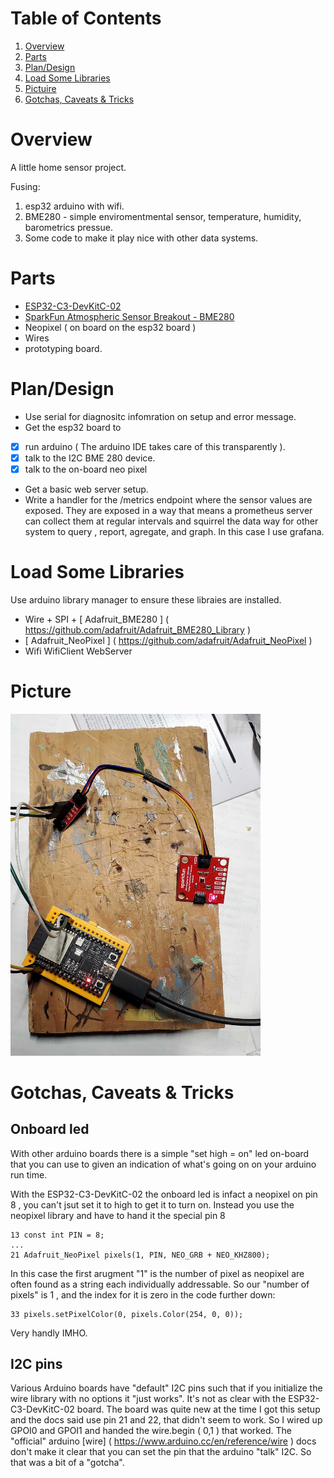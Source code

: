# Table of Contents

1. [Overview](#overview)
2. [Parts](#parts)
3. [Plan/Design](#plandesign)
4. [Load Some Libraries](#load-some-libraries)
5. [Pictuire](#picture)
6. [Gotchas, Caveats & Tricks](#gotchas-caveats--tricks)

# Overview

A little home sensor project.
 
Fusing:

1. esp32 arduino with wifi.
2. BME280 - simple enviromentmental sensor, temperature, humidity, barometrics pressue.
3. Some code to make it play nice with other data systems.

# Parts

* [ESP32-C3-DevKitC-02](https://docs.espressif.com/projects/esp-idf/en/latest/esp32c3/hw-reference/esp32c3/user-guide-devkitc-02.html)
* [SparkFun Atmospheric Sensor Breakout - BME280](https://www.sparkfun.com/products/13676)
* Neopixel ( on board on the esp32 board )
* Wires
* prototyping board.

# Plan/Design

* Use serial for diagnositc infomration on setup and error message.
* Get the esp32 board to
- [x] run arduino ( The arduino IDE takes care of this transparently ).
- [x] talk to the I2C BME 280 device.
- [x] talk to the on-board neo pixel
* Get a basic web server setup.
* Write a handler for the /metrics endpoint where the sensor values are exposed. They are exposed in a way that means a prometheus server can collect them at regular intervals and squirrel the data way for other system to query , report, agregate, and graph. In this case I use grafana.

# Load Some Libraries

Use arduino library manager to ensure these libraies are installed.

* Wire + SPI + [ Adafruit_BME280 ] ( https://github.com/adafruit/Adafruit_BME280_Library )
* [ Adafruit_NeoPixel ] ( https://github.com/adafruit/Adafruit_NeoPixel )
* Wifi WifiClient WebServer

# Picture

<img src="esp32_neopixel_bme280.jpg" alt="photograph of the wired up parts" width="400px"/>

# Gotchas, Caveats & Tricks

## Onboard led

With other arduino boards there is a simple "set high = on" led on-board that you can use to given an indication of what's going on on your arduino run time.

With the ESP32-C3-DevKitC-02 the onboard led is infact a neopixel on pin 8 , you can't jsut set it to high to get it to turn on. Instead you use the neopixel library and have to hand it the special pin 8

```
13 const int PIN = 8;
...
21 Adafruit_NeoPixel pixels(1, PIN, NEO_GRB + NEO_KHZ800);
```

In this case the first arugment "1" is the number of pixel as neopixel are often found as a string each individually addressable.
So our "number of pixels" is 1 , and the index for it is zero in the code further down:

```
33 pixels.setPixelColor(0, pixels.Color(254, 0, 0));
```

Very handly IMHO.

##  I2C pins

Various Arduino boards have "default" I2C pins such that if you initialize the wire library with no options it "just works". It's not as clear with the ESP32-C3-DevKitC-02 board. The board was quite new at the time I got this setup and the docs said use pin 21 and 22, that didn't seem to work. So I wired up GPOI0 and GPOI1 and handed the wire.begin ( 0,1 ) that worked. The "official" arduino [wire] ( https://www.arduino.cc/en/reference/wire ) docs don't make it clear that you can set the pin that the arduino "talk" I2C. So that was a bit of a "gotcha".
